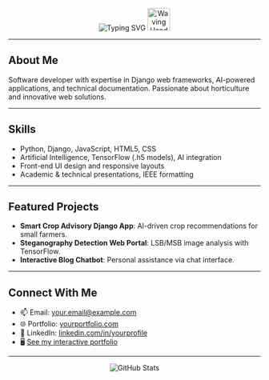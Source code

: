 <p align="center">
  <img src="https://readme-typing-svg.demolab.com?font=Fira+Code&size=30&pause=1000&color=23FAFF&center=true&width=600&lines=Hi+there!;I'm+Kedar+Guduru;Welcome+to+my+GitHub+Portfolio" alt="Typing SVG" />
  <img src="https://iam-weijie.github.io/wave/hand-emoji.svg" alt="Waving Hand" width="45" height="45" />
</p>


---

## About Me

Software developer with expertise in Django web frameworks, AI-powered applications, and technical documentation. Passionate about horticulture and innovative web solutions.

---

## Skills

- Python, Django, JavaScript, HTML5, CSS
- Artificial Intelligence, TensorFlow (.h5 models), AI integration
- Front-end UI design and responsive layouts
- Academic & technical presentations, IEEE formatting

---

## Featured Projects

- **Smart Crop Advisory Django App**: AI-driven crop recommendations for small farmers.
- **Steganography Detection Web Portal**: LSB/MSB image analysis with TensorFlow.
- **Interactive Blog Chatbot**: Personal assistance via chat interface.

---

## Connect With Me

- 📫 Email: your.email@example.com
- 🌐 Portfolio: [yourportfolio.com](https://yourportfolio.com)
- 💼 LinkedIn: [linkedin.com/in/yourprofile](https://linkedin.com/in/yourprofile)
- 🖥️ [See my interactive portfolio](https://yourportfolio.com/interactive)

---

<p align="center">
  <img src="https://github-readme-stats.vercel.app/api?username=yourusername&show_icons=true&theme=radical" alt="GitHub Stats" />
</p>
